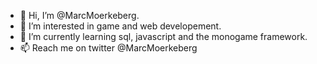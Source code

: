 - 👋 Hi, I’m @MarcMoerkeberg.
- 👀 I’m interested in game and web developement.
- 🌱 I’m currently learning sql, javascript and the monogame framework.
- 📫 Reach me on twitter @MarcMoerkeberg

<!---
MarcMoerkeberg/MarcMoerkeberg is a ✨ special ✨ repository because its `README.md` (this file) appears on your GitHub profile.
You can click the Preview link to take a look at your changes.
--->
